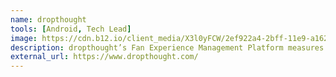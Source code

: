 ```yaml
---
name: dropthought
tools: [Android, Tech Lead]
image: https://cdn.b12.io/client_media/X3l0yFCW/2ef922a4-2bff-11e9-a162-0242ac110003-Dropthought_Logo-without_background.png
description: dropthought’s Fan Experience Management Platform measures fan sentiments across different touch points and creates a high-intensity, absolutely fantabulous fan experience!
external_url: https://www.dropthought.com/
---
```

